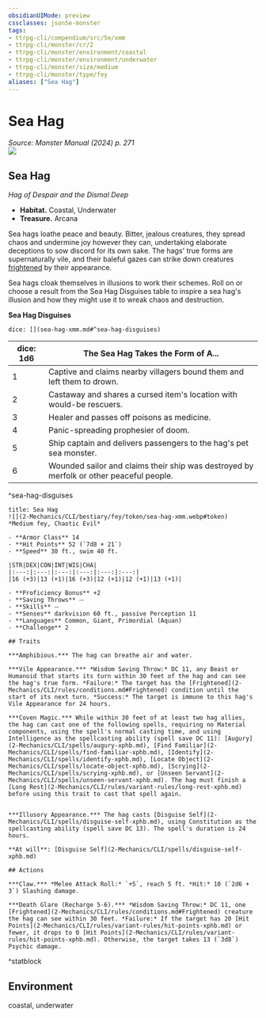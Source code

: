 ```yaml
---
obsidianUIMode: preview
cssclasses: json5e-monster
tags:
- ttrpg-cli/compendium/src/5e/xmm
- ttrpg-cli/monster/cr/2
- ttrpg-cli/monster/environment/coastal
- ttrpg-cli/monster/environment/underwater
- ttrpg-cli/monster/size/medium
- ttrpg-cli/monster/type/fey
aliases: ["Sea Hag"]
---
```

# Sea Hag
*Source: Monster Manual (2024) p. 271*  
![](2-Mechanics/CLI/books/monster-manual-2025/img/sea-hag.webp#right)

## Sea Hag

*Hag of Despair and the Dismal Deep*

- **Habitat.** Coastal, Underwater  
- **Treasure.** Arcana  

Sea hags loathe peace and beauty. Bitter, jealous creatures, they spread chaos and undermine joy however they can, undertaking elaborate deceptions to sow discord for its own sake. The hags' true forms are supernaturally vile, and their baleful gazes can strike down creatures [frightened](2-Mechanics/CLI/rules/conditions.md#Frightened) by their appearance.

Sea hags cloak themselves in illusions to work their schemes. Roll on or choose a result from the Sea Hag Disguises table to inspire a sea hag's illusion and how they might use it to wreak chaos and destruction.

**Sea Hag Disguises**

`dice: [](sea-hag-xmm.md#^sea-hag-disguises)`

| dice: 1d6 | The Sea Hag Takes the Form of A... |
|-----------|------------------------------------|
| 1 | Captive and claims nearby villagers bound them and left them to drown. |
| 2 | Castaway and shares a cursed item's location with would-be rescuers. |
| 3 | Healer and passes off poisons as medicine. |
| 4 | Panic-spreading prophesier of doom. |
| 5 | Ship captain and delivers passengers to the hag's pet sea monster. |
| 6 | Wounded sailor and claims their ship was destroyed by merfolk or other peaceful people. |
^sea-hag-disguises

```ad-statblock
title: Sea Hag
![](2-Mechanics/CLI/bestiary/fey/token/sea-hag-xmm.webp#token)
*Medium fey, Chaotic Evil*

- **Armor Class** 14 
- **Hit Points** 52 (`7d8 + 21`) 
- **Speed** 30 ft., swim 40 ft.

|STR|DEX|CON|INT|WIS|CHA|
|:---:|:---:|:---:|:---:|:---:|:---:|
|16 (+3)|13 (+1)|16 (+3)|12 (+1)|12 (+1)|13 (+1)|

- **Proficiency Bonus** +2
- **Saving Throws** ⏤
- **Skills** ⏤
- **Senses** darkvision 60 ft., passive Perception 11
- **Languages** Common, Giant, Primordial (Aquan)
- **Challenge** 2

## Traits

***Amphibious.*** The hag can breathe air and water.

***Vile Appearance.*** *Wisdom Saving Throw:* DC 11, any Beast or Humanoid that starts its turn within 30 feet of the hag and can see the hag's true form. *Failure:* The target has the [Frightened](2-Mechanics/CLI/rules/conditions.md#Frightened) condition until the start of its next turn. *Success:* The target is immune to this hag's Vile Appearance for 24 hours.

***Coven Magic.*** While within 30 feet of at least two hag allies, the hag can cast one of the following spells, requiring no Material components, using the spell's normal casting time, and using Intelligence as the spellcasting ability (spell save DC 11): [Augury](2-Mechanics/CLI/spells/augury-xphb.md), [Find Familiar](2-Mechanics/CLI/spells/find-familiar-xphb.md), [Identify](2-Mechanics/CLI/spells/identify-xphb.md), [Locate Object](2-Mechanics/CLI/spells/locate-object-xphb.md), [Scrying](2-Mechanics/CLI/spells/scrying-xphb.md), or [Unseen Servant](2-Mechanics/CLI/spells/unseen-servant-xphb.md). The hag must finish a [Long Rest](2-Mechanics/CLI/rules/variant-rules/long-rest-xphb.md) before using this trait to cast that spell again.


***Illusory Appearance.*** The hag casts [Disguise Self](2-Mechanics/CLI/spells/disguise-self-xphb.md), using Constitution as the spellcasting ability (spell save DC 13). The spell's duration is 24 hours.

**At will**: [Disguise Self](2-Mechanics/CLI/spells/disguise-self-xphb.md)

## Actions

***Claw.*** *Melee Attack Roll:* `+5`, reach 5 ft. *Hit:* 10 (`2d6 + 3`) Slashing damage.

***Death Glare (Recharge 5-6).*** *Wisdom Saving Throw:* DC 11, one [Frightened](2-Mechanics/CLI/rules/conditions.md#Frightened) creature the hag can see within 30 feet. *Failure:* If the target has 20 [Hit Points](2-Mechanics/CLI/rules/variant-rules/hit-points-xphb.md) or fewer, it drops to 0 [Hit Points](2-Mechanics/CLI/rules/variant-rules/hit-points-xphb.md). Otherwise, the target takes 13 (`3d8`) Psychic damage.
```
^statblock

## Environment

coastal, underwater